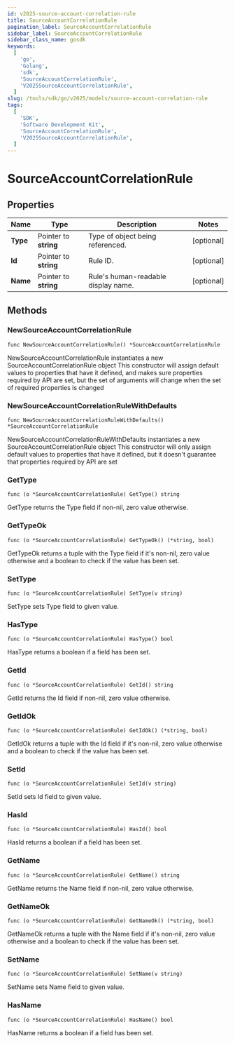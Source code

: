 ```yaml
---
id: v2025-source-account-correlation-rule
title: SourceAccountCorrelationRule
pagination_label: SourceAccountCorrelationRule
sidebar_label: SourceAccountCorrelationRule
sidebar_class_name: gosdk
keywords:
  [
    'go',
    'Golang',
    'sdk',
    'SourceAccountCorrelationRule',
    'V2025SourceAccountCorrelationRule',
  ]
slug: /tools/sdk/go/v2025/models/source-account-correlation-rule
tags:
  [
    'SDK',
    'Software Development Kit',
    'SourceAccountCorrelationRule',
    'V2025SourceAccountCorrelationRule',
  ]
---
```


# SourceAccountCorrelationRule

## Properties

| Name | Type | Description | Notes |
| --- | --- | --- | --- |
| **Type** | Pointer to **string** | Type of object being referenced. | [optional] |
| **Id** | Pointer to **string** | Rule ID. | [optional] |
| **Name** | Pointer to **string** | Rule's human-readable display name. | [optional] |

## Methods

### NewSourceAccountCorrelationRule

`func NewSourceAccountCorrelationRule() *SourceAccountCorrelationRule`

NewSourceAccountCorrelationRule instantiates a new SourceAccountCorrelationRule object This constructor will assign default values to properties that have it defined, and makes sure properties required by API are set, but the set of arguments will change when the set of required properties is changed

### NewSourceAccountCorrelationRuleWithDefaults

`func NewSourceAccountCorrelationRuleWithDefaults() *SourceAccountCorrelationRule`

NewSourceAccountCorrelationRuleWithDefaults instantiates a new SourceAccountCorrelationRule object This constructor will only assign default values to properties that have it defined, but it doesn't guarantee that properties required by API are set

### GetType

`func (o *SourceAccountCorrelationRule) GetType() string`

GetType returns the Type field if non-nil, zero value otherwise.

### GetTypeOk

`func (o *SourceAccountCorrelationRule) GetTypeOk() (*string, bool)`

GetTypeOk returns a tuple with the Type field if it's non-nil, zero value otherwise and a boolean to check if the value has been set.

### SetType

`func (o *SourceAccountCorrelationRule) SetType(v string)`

SetType sets Type field to given value.

### HasType

`func (o *SourceAccountCorrelationRule) HasType() bool`

HasType returns a boolean if a field has been set.

### GetId

`func (o *SourceAccountCorrelationRule) GetId() string`

GetId returns the Id field if non-nil, zero value otherwise.

### GetIdOk

`func (o *SourceAccountCorrelationRule) GetIdOk() (*string, bool)`

GetIdOk returns a tuple with the Id field if it's non-nil, zero value otherwise and a boolean to check if the value has been set.

### SetId

`func (o *SourceAccountCorrelationRule) SetId(v string)`

SetId sets Id field to given value.

### HasId

`func (o *SourceAccountCorrelationRule) HasId() bool`

HasId returns a boolean if a field has been set.

### GetName

`func (o *SourceAccountCorrelationRule) GetName() string`

GetName returns the Name field if non-nil, zero value otherwise.

### GetNameOk

`func (o *SourceAccountCorrelationRule) GetNameOk() (*string, bool)`

GetNameOk returns a tuple with the Name field if it's non-nil, zero value otherwise and a boolean to check if the value has been set.

### SetName

`func (o *SourceAccountCorrelationRule) SetName(v string)`

SetName sets Name field to given value.

### HasName

`func (o *SourceAccountCorrelationRule) HasName() bool`

HasName returns a boolean if a field has been set.
